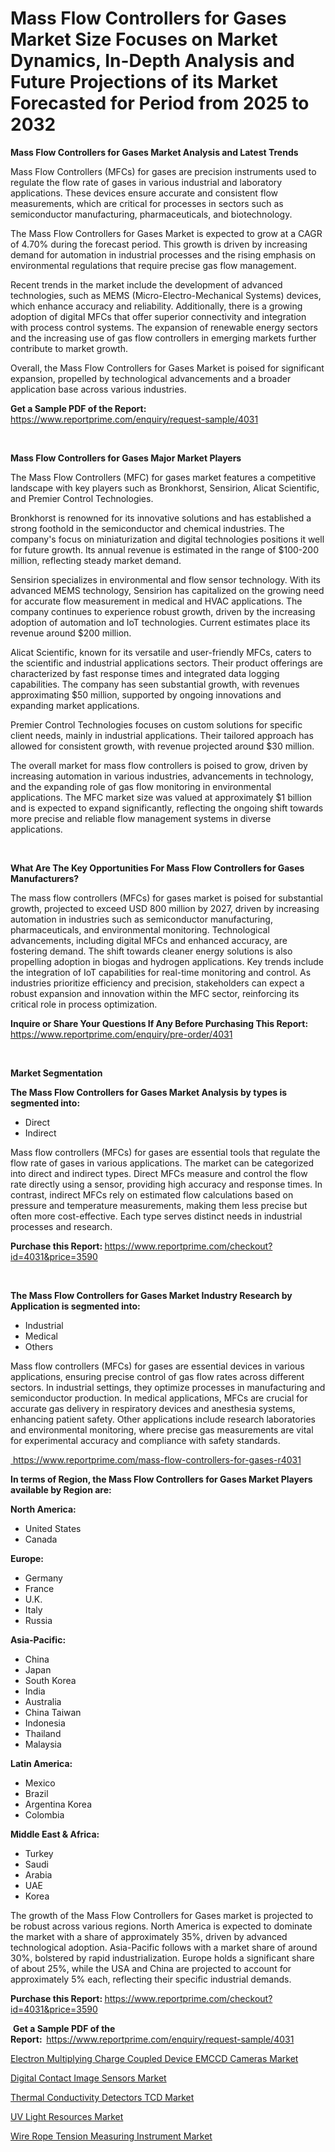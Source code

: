 <p><h1>Mass Flow Controllers for Gases Market Size Focuses on Market Dynamics, In-Depth Analysis and Future Projections of its Market Forecasted for Period from 2025 to 2032</h1></p><p><strong>Mass Flow Controllers for Gases Market Analysis and Latest Trends</strong></p>
<p><p>Mass Flow Controllers (MFCs) for gases are precision instruments used to regulate the flow rate of gases in various industrial and laboratory applications. These devices ensure accurate and consistent flow measurements, which are critical for processes in sectors such as semiconductor manufacturing, pharmaceuticals, and biotechnology. </p><p>The Mass Flow Controllers for Gases Market is expected to grow at a CAGR of 4.70% during the forecast period. This growth is driven by increasing demand for automation in industrial processes and the rising emphasis on environmental regulations that require precise gas flow management. </p><p>Recent trends in the market include the development of advanced technologies, such as MEMS (Micro-Electro-Mechanical Systems) devices, which enhance accuracy and reliability. Additionally, there is a growing adoption of digital MFCs that offer superior connectivity and integration with process control systems. The expansion of renewable energy sectors and the increasing use of gas flow controllers in emerging markets further contribute to market growth. </p><p>Overall, the Mass Flow Controllers for Gases Market is poised for significant expansion, propelled by technological advancements and a broader application base across various industries.</p></p>
<p><strong>Get a Sample PDF of the Report:&nbsp;</strong> <a href="https://www.reportprime.com/enquiry/request-sample/4031?utm_campaign=96&utm_medium=2&utm_source=Github&utm_content=ia&utm_term=18032025&utm_id=mass-flow-controllers-for-gases">https://www.reportprime.com/enquiry/request-sample/4031</a></p>
<p>&nbsp;</p>
<p><strong>Mass Flow Controllers for Gases Major Market Players</strong></p>
<p><p>The Mass Flow Controllers (MFC) for gases market features a competitive landscape with key players such as Bronkhorst, Sensirion, Alicat Scientific, and Premier Control Technologies. </p><p>Bronkhorst is renowned for its innovative solutions and has established a strong foothold in the semiconductor and chemical industries. The company's focus on miniaturization and digital technologies positions it well for future growth. Its annual revenue is estimated in the range of $100-200 million, reflecting steady market demand.</p><p>Sensirion specializes in environmental and flow sensor technology. With its advanced MEMS technology, Sensirion has capitalized on the growing need for accurate flow measurement in medical and HVAC applications. The company continues to experience robust growth, driven by the increasing adoption of automation and IoT technologies. Current estimates place its revenue around $200 million.</p><p>Alicat Scientific, known for its versatile and user-friendly MFCs, caters to the scientific and industrial applications sectors. Their product offerings are characterized by fast response times and integrated data logging capabilities. The company has seen substantial growth, with revenues approximating $50 million, supported by ongoing innovations and expanding market applications.</p><p>Premier Control Technologies focuses on custom solutions for specific client needs, mainly in industrial applications. Their tailored approach has allowed for consistent growth, with revenue projected around $30 million. </p><p>The overall market for mass flow controllers is poised to grow, driven by increasing automation in various industries, advancements in technology, and the expanding role of gas flow monitoring in environmental applications. The MFC market size was valued at approximately $1 billion and is expected to expand significantly, reflecting the ongoing shift towards more precise and reliable flow management systems in diverse applications.</p></p>
<p>&nbsp;</p>
<p><strong>What Are The Key Opportunities For Mass Flow Controllers for Gases Manufacturers?</strong></p>
<p><p>The mass flow controllers (MFCs) for gases market is poised for substantial growth, projected to exceed USD 800 million by 2027, driven by increasing automation in industries such as semiconductor manufacturing, pharmaceuticals, and environmental monitoring. Technological advancements, including digital MFCs and enhanced accuracy, are fostering demand. The shift towards cleaner energy solutions is also propelling adoption in biogas and hydrogen applications. Key trends include the integration of IoT capabilities for real-time monitoring and control. As industries prioritize efficiency and precision, stakeholders can expect a robust expansion and innovation within the MFC sector, reinforcing its critical role in process optimization.</p></p>
<p><strong>Inquire or Share Your Questions If Any Before Purchasing This Report:</strong> <a href="https://www.reportprime.com/enquiry/pre-order/4031?utm_campaign=96&utm_medium=2&utm_source=Github&utm_content=ia&utm_term=18032025&utm_id=mass-flow-controllers-for-gases">https://www.reportprime.com/enquiry/pre-order/4031</a></p>
<p>&nbsp;</p>
<p><strong>Market Segmentation</strong></p>
<p><strong>The Mass Flow Controllers for Gases Market Analysis by types is segmented into:</strong></p>
<p><ul><li>Direct</li><li>Indirect</li></ul></p>
<p><p>Mass flow controllers (MFCs) for gases are essential tools that regulate the flow rate of gases in various applications. The market can be categorized into direct and indirect types. Direct MFCs measure and control the flow rate directly using a sensor, providing high accuracy and response times. In contrast, indirect MFCs rely on estimated flow calculations based on pressure and temperature measurements, making them less precise but often more cost-effective. Each type serves distinct needs in industrial processes and research.</p></p>
<p><strong>Purchase this Report:&nbsp;</strong><a href="https://www.reportprime.com/checkout?id=4031&price=3590&utm_campaign=96&utm_medium=2&utm_source=Github&utm_content=ia&utm_term=18032025&utm_id=mass-flow-controllers-for-gases">https://www.reportprime.com/checkout?id=4031&price=3590</a></p>
<p>&nbsp;</p>
<p><strong>The Mass Flow Controllers for Gases Market Industry Research by Application is segmented into:</strong></p>
<p><ul><li>Industrial</li><li>Medical</li><li>Others</li></ul></p>
<p><p>Mass flow controllers (MFCs) for gases are essential devices in various applications, ensuring precise control of gas flow rates across different sectors. In industrial settings, they optimize processes in manufacturing and semiconductor production. In medical applications, MFCs are crucial for accurate gas delivery in respiratory devices and anesthesia systems, enhancing patient safety. Other applications include research laboratories and environmental monitoring, where precise gas measurements are vital for experimental accuracy and compliance with safety standards.</p></p>
<p><a href="https://www.reportprime.com/mass-flow-controllers-for-gases-r4031?utm_campaign=96&utm_medium=2&utm_source=Github&utm_content=ia&utm_term=18032025&utm_id=mass-flow-controllers-for-gases">&nbsp;https://www.reportprime.com/mass-flow-controllers-for-gases-r4031</a></p>
<p><strong>In terms of Region, the Mass Flow Controllers for Gases Market Players available by Region are:</strong></p>
<p>
    <p> <strong> North America: </strong>
        <ul>
            <li>United States</li>
            <li>Canada</li>
        </ul>
        </p> 
    <p> <strong> Europe: </strong>
        <ul>
            <li>Germany</li>
            <li>France</li>
            <li>U.K.</li>
            <li>Italy</li>
            <li>Russia</li>
        </ul>
        </p> 
    <p> <strong> Asia-Pacific: </strong>
        <ul>
            <li>China</li>
            <li>Japan</li>
            <li>South Korea</li>
            <li>India</li>
            <li>Australia</li>
            <li>China Taiwan</li>
            <li>Indonesia</li>
            <li>Thailand</li>
            <li>Malaysia</li>
        </ul>
        </p> 
    <p> <strong> Latin America: </strong>
        <ul>
            <li>Mexico</li>
            <li>Brazil</li>
            <li>Argentina Korea</li>
            <li>Colombia</li>
        </ul>
        </p> 
    <p> <strong> Middle East & Africa: </strong>
        <ul>
            <li>Turkey</li>
            <li>Saudi</li>
            <li>Arabia</li>
            <li>UAE</li>
            <li>Korea</li>
        </ul>
    </p>
    </p>
<p><p>The growth of the Mass Flow Controllers for Gases market is projected to be robust across various regions. North America is expected to dominate the market with a share of approximately 35%, driven by advanced technological adoption. Asia-Pacific follows with a market share of around 30%, bolstered by rapid industrialization. Europe holds a significant share of about 25%, while the USA and China are projected to account for approximately 5% each, reflecting their specific industrial demands.</p></p>
<p><strong>Purchase this Report: </strong><a href="https://www.reportprime.com/checkout?id=4031&price=3590&utm_campaign=96&utm_medium=2&utm_source=Github&utm_content=ia&utm_term=18032025&utm_id=mass-flow-controllers-for-gases">https://www.reportprime.com/checkout?id=4031&price=3590</a></p>
<p>&nbsp;<strong>Get a Sample PDF of the Report:&nbsp;&nbsp;</strong><a href="https://www.reportprime.com/enquiry/request-sample/4031?utm_campaign=96&utm_medium=2&utm_source=Github&utm_content=ia&utm_term=18032025&utm_id=mass-flow-controllers-for-gases">https://www.reportprime.com/enquiry/request-sample/4031</a></p>
<p><strong></strong></p>
<p><p><a href="https://github.com/bulkagumanvv/Market-Research-Report-List-1/blob/main/electron-multiplying-charge-coupled-device-emccd-cameras-market.md?utm_campaign=96&utm_medium=2&utm_source=Github&utm_content=ia&utm_term=18032025&utm_id=mass-flow-controllers-for-gases">Electron Multiplying Charge Coupled Device EMCCD Cameras Market</a></p><p><a href="https://github.com/belhejmawoue/Market-Research-Report-List-1/blob/main/digital-contact-image-sensors-market.md?utm_campaign=96&utm_medium=2&utm_source=Github&utm_content=ia&utm_term=18032025&utm_id=mass-flow-controllers-for-gases">Digital Contact Image Sensors Market</a></p><p><a href="https://github.com/geyangvayora/Market-Research-Report-List-1/blob/main/thermal-conductivity-detectors-tcd-market.md?utm_campaign=96&utm_medium=2&utm_source=Github&utm_content=ia&utm_term=18032025&utm_id=mass-flow-controllers-for-gases">Thermal Conductivity Detectors TCD Market</a></p><p><a href="https://github.com/shamyzinniwl/Market-Research-Report-List-1/blob/main/uv-light-resources-market.md?utm_campaign=96&utm_medium=2&utm_source=Github&utm_content=ia&utm_term=18032025&utm_id=mass-flow-controllers-for-gases">UV Light Resources Market</a></p><p><a href="https://github.com/kalsirollija/Market-Research-Report-List-1/blob/main/wire-rope-tension-measuring-instrument-market.md?utm_campaign=96&utm_medium=2&utm_source=Github&utm_content=ia&utm_term=18032025&utm_id=mass-flow-controllers-for-gases">Wire Rope Tension Measuring Instrument Market</a></p></p>